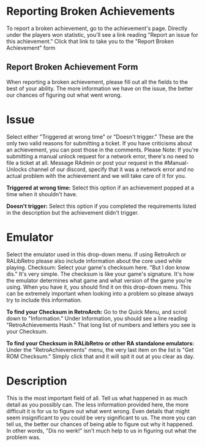 # Reporting Broken Achievements

To report a broken achievement, go to the achievement's page. Directly under the players won statistic, you'll see a link reading  "Report an issue for this achievement." Click that link to take you to the "Report Broken Achievement" form

## Report Broken Achievement Form
When reporting a broken achievement, please fill out all the fields to the best of your ability. The more information we have on the issue, the better our chances of figuring out what went wrong.

# Issue
Select either "Triggered at wrong time" or "Doesn't trigger." These are the only two valid reasons for submitting a ticket. If you have criticisms about an achievement, you can post those in the comments.
Please Note: If you're submitting a manual unlock request for a network error, there's no need to file a ticket at all. Message RAdmin or post your request in the #Manual-Unlocks channel of our discord, specify that it was a network error and no actual problem with the achievement and we will take care of it for you.

**Triggered at wrong time:**
Select this option if an achievement popped at a time when it shouldn't have.

**Doesn't trigger:**
Select this option if you completed the requirements listed in the description but the achievement didn't trigger.

# Emulator
Select the emulator used in this drop-down menu. If using RetroArch or RALibRetro please also include information about the core used while playing.
Checksum:
Select your game's checksum here.
"But I don know dis."
It's very simple. The checksum is like your game's signature. It's how the emulator determines what game and what version of the game you're using. When you have it, you should find it on this drop-down menu. This can be extremely important when looking into a problem so please always try to include this information.

**To find your Checksum in RetroArch:**
Go to the Quick Menu, and scroll down to "Information." Under Information, you should see a line reading "RetroAchievements Hash." That long list of numbers and letters you see is your Checksum. 

**To find your Checksum in RALibRetro or other RA standalone emulators:**
Under the "RetroAchievements" menu, the very last item on the list is "Get ROM Checksum." Simply click that and it will spit it out at you clear as day.

# Description
This is the most important field of all. Tell us what happened in as much detail as you possibly can. The less information provided here, the more difficult it is for us to figure out what went wrong. Even details that might seem insignificant to you could be very significant to us. The more you can tell us, the better our chances of being able to figure out why it happened. In other words, "Dis no werk!" isn't much help to us in figuring out what the problem was.